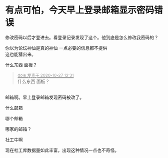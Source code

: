 # 有点可怕，今天早上登录邮箱显示密码错误


修改密码以后才登进去。看登录记录发现了这个。他到底是怎么修改我密码的？<br />
<img id="aimg_e5v2c" onclick="zoom(this, this.src, 0, 0, 0)" class="zoom" src="https://pic.iocrak.com/2020/10/27/819d51545bf5a.png" onmouseover="img_onmouseoverfunc(this)" onload="thumbImg(this)" border="0" alt="" />

你以为论坛神仙是真的神仙 一点必要的信息都不提供 <br />
这也能猜出来。

什么东西 面板？

<div class="quote"><blockquote><font size="2"><a href="https://www.hostloc.com/forum.php?mod=redirect&amp;goto=findpost&amp;pid=9358444&amp;ptid=758929" target="_blank"><font color="#999999">dole 发表于 2020-10-27 12:31</font></a></font><br />
什么东西 面板？</blockquote></div><br />
邮箱啊。早上登录邮箱发现密码被改了。

什么邮箱

哪个邮箱

哪家的邮箱？

社工牛啊

现在社工库数据量如此丰富，出现这种情况一点也不奇怪。
